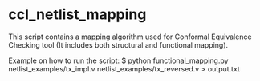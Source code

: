 # ccl_netlist_mapping
This script contains a mapping algorithm used for Conformal Equivalence Checking tool 
(It includes both structural and functional mapping).

Example on how to run the script:
$ python functional_mapping.py netlist_examples/tx_impl.v netlist_examples/tx_reversed.v > output.txt
